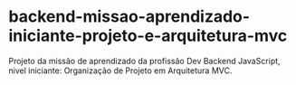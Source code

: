 # backend-missao-aprendizado-iniciante-projeto-e-arquitetura-mvc
Projeto da missão de aprendizado da profissão Dev Backend JavaScript, nivel iniciante: Organização de Projeto em Arquitetura MVC.
